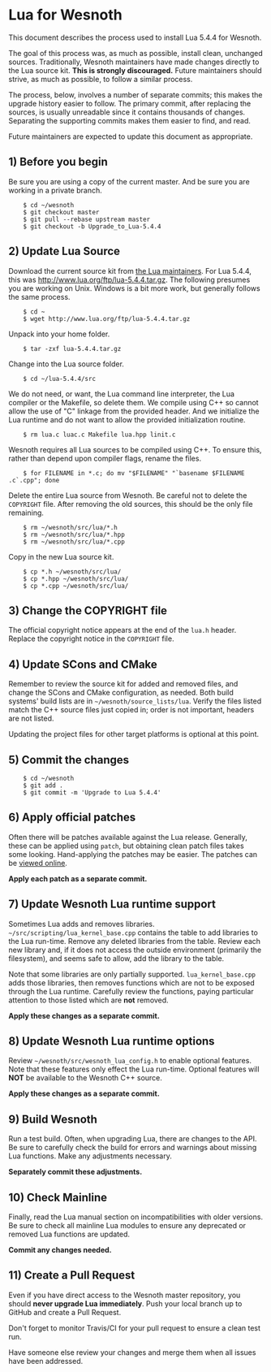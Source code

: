 # Lua for Wesnoth

This document describes the process used to install Lua 5.4.4 for Wesnoth.

The goal of this process was, as much as possible, install clean, unchanged sources.
Traditionally, Wesnoth maintainers have made changes directly to the Lua source kit.
__This is strongly discouraged.__
Future maintainers should strive, as much as possible, to follow a similar process.

The process, below, involves a number of separate commits; this makes the upgrade history easier to follow.
The primary commit, after replacing the sources, is usually unreadable since it contains thousands of changes.
Separating the supporting commits makes them easier to find, and read.

Future maintainers are expected to update this document as appropriate.

## 1) Before you begin

Be sure you are using a copy of the current master.
And be sure you are working in a private branch.

        $ cd ~/wesnoth
        $ git checkout master
        $ git pull --rebase upstream master
        $ git checkout -b Upgrade_to_Lua-5.4.4

## 2) Update Lua Source

Download the current source kit from [the Lua maintainers](http://www.lua.org).
For Lua 5.4.4, this was <http://www.lua.org/ftp/lua-5.4.4.tar.gz>.
The following presumes you are working on Unix.
Windows is a bit more work, but generally follows the same process.

        $ cd ~
        $ wget http://www.lua.org/ftp/lua-5.4.4.tar.gz

Unpack into your home folder.

        $ tar -zxf lua-5.4.4.tar.gz

Change into the Lua source folder.

        $ cd ~/lua-5.4.4/src

We do not need, or want, the Lua command line interpreter, the Lua compiler or the Makefile, so delete them.
We compile using C++ so cannot allow the use of "C" linkage from the provided header.
And we initialize the Lua runtime and do not want to allow the provided initialization routine.

        $ rm lua.c luac.c Makefile lua.hpp linit.c

Wesnoth requires all Lua sources to be compiled using C++.
To ensure  this, rather than depend upon compiler flags, rename the files.

        $ for FILENAME in *.c; do mv "$FILENAME" "`basename $FILENAME .c`.cpp"; done

Delete the entire Lua source from Wesnoth.
Be careful not to delete the `COPYRIGHT` file.
After removing the old sources, this should be the only file remaining.

        $ rm ~/wesnoth/src/lua/*.h
        $ rm ~/wesnoth/src/lua/*.hpp
        $ rm ~/wesnoth/src/lua/*.cpp

Copy in the new Lua source kit.

        $ cp *.h ~/wesnoth/src/lua/
        $ cp *.hpp ~/wesnoth/src/lua/
        $ cp *.cpp ~/wesnoth/src/lua/

## 3) Change the COPYRIGHT file

The official copyright notice appears at the end of the `lua.h` header.
Replace the copyright notice in the `COPYRIGHT` file.

## 4) Update SCons and CMake

Remember to review the source kit for added and removed files, and change the SCons and CMake configuration, as needed.
Both build systems' build lists are in `~/wesnoth/source_lists/lua`.
Verify the files listed match the C++ source files just copied in; order is not important, headers are not listed.

Updating the project files for other target platforms is optional at this point.

## 5) Commit the changes

        $ cd ~/wesnoth
        $ git add .
        $ git commit -m 'Upgrade to Lua 5.4.4'

## 6) Apply official patches

Often there will be patches available against the Lua release.
Generally, these can be applied using `patch`, but obtaining clean patch files takes some looking.
Hand-applying the patches may be easier.
The patches can be [viewed online](http://www.lua.org/bugs.html).

__Apply each patch as a separate commit.__

## 7) Update Wesnoth Lua runtime support

Sometimes Lua adds and removes libraries.
`~/src/scripting/lua_kernel_base.cpp` contains the table to add libraries to the Lua run-time.
Remove any deleted libraries from the table.
Review each new library and, if it does not access the outside environment (primarily the filesystem), and seems safe to allow, add the library to the table.

Note that some libraries are only partially supported.
`lua_kernel_base.cpp` adds those libraries, then removes functions which are not to be exposed through the Lua runtime.
Carefully review the functions, paying particular attention to those listed which are __not__ removed.

__Apply these changes as a separate commit.__

## 8) Update Wesnoth Lua runtime options

Review `~/wesnoth/src/wesnoth_lua_config.h` to enable optional features.
Note that these features only effect the Lua run-time.
Optional features will __NOT__ be available to the Wesnoth C++ source.

__Apply these changes as a separate commit.__

## 9) Build Wesnoth

Run a test build.
Often, when upgrading Lua, there are changes to the API.
Be sure to carefully check the build for errors and warnings about missing Lua functions.
Make any adjustments necessary.

__Separately commit these adjustments.__

## 10) Check Mainline

Finally, read the Lua manual section on incompatibilities with older versions.
Be sure to check all mainline Lua modules to ensure any deprecated or removed Lua functions are updated.

__Commit any changes needed.__

## 11) Create a Pull Request

Even if you have direct access to the Wesnoth master repository, you should __never upgrade Lua immediately__.
Push your local branch up to GitHub and create a Pull Request.

Don't forget to monitor Travis/CI for your pull request to ensure a clean test run.

Have someone else review your changes and merge them when all issues have been addressed.
